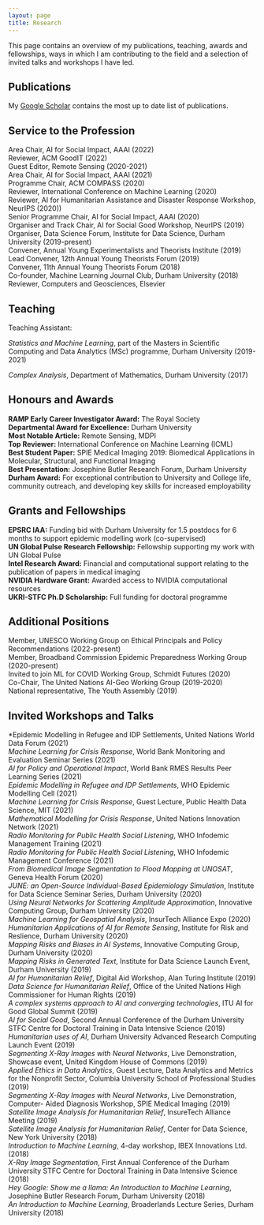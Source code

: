 ```yaml
---
layout: page
title: Research
---
```


This page contains an overview of my publications, teaching, awards and fellowships, ways in which I am contributing to the field and a selection of invited talks and workshops I have led.

<!---
For a more detailed look at projects I have been and am currenrly involved in take a look at the [Projects](https://josephpb.github.io/projects) page.
--->

## Publications

My [Google Scholar](https://scholar.google.co.uk/citations?user=rzqW5b0AAAAJ&hl=en) contains the most up to date list of publications.

<!---

M. Luengo-Oroz, **J. Bullock**, K. Hoffmann Pham, C. Sin Nga Lam, A. Luccioni, *From Artificial Intelligence Bias to Inequality in the Time of COVID-19*, IEEE Technology and Society Magazine, 40, 1, pp. 71-79 (2021) [[IEEE](https://ieeexplore.ieee.org/abstract/document/9379034)]

**J. Bullock**, C. Cuesta-Lazaro, A. Quera-Bofarull, A. Katta, K. Hoffmann Pham, B. Hoover, H. Strobelt, R. Moreno Jimenez, A. Sedgewick, E. Samir Evers, D. Kennedy, S. Harlass, A. Gidraf Kahindo Maina, A. Hussien, M. Luengo-Oroz, *Operational response simulation tool for epidemics within refugee and IDP settlements*, (under review) (2021) [[medRxiv](https://www.medrxiv.org/content/10.1101/2021.01.27.21250611v1)] [[Code](https://github.com/UNGlobalPulse/UNGP-settlement-modelling)]

**J. Bullock**, C. Cuesta-Lazaro, A. Quera-Bofarull, M. Icaza-Lizaola, A. Sedgewick, H. Truong, A. Curran, E. Elliot, T. Caulfield, K. Fong, I. Vernon, J. Williams, R. Bower, F. Krauss, *JUNE: open-source individual-based epidemiology simulation*, (under review) (2020) [[medRxiv](https://www.medrxiv.org/content/10.1101/2020.12.15.20248246v2)] [[Code](https://github.com/IDAS-Durham/JUNE)]

M. Luengo-Oroz, K. Hoffmann Pham, **J. Bullock**, R. Kirkpatrick, A. Luccioni, S. Rubel, C. Wachholz, M. Chakchouk, P. Biggs, T. Nguyen, T. Purnat, B. Mariano, *Artificial intelligence cooperation to support the global response to COVID-19*, Nature Machine Intelligence, 2, 6, pp. 295-297 (2020) [[Nature](https://www.nature.com/articles/s42256-020-0184-3)]

A. Luccioni, **J. Bullock**, K. Hoffmann Pham, C. Sin Nga Lam, M. Luengo-Oroz, *Considerations, good practices, risks and pitfalls in developing AI solutions against COVID-19*, Harvard CRCS Workshop on AI for Social Good (2020) [[arXiv:2008.09043](https://arxiv.org/abs/2008.09043)]

E. Nemni, **J. Bullock**, S. Belabbes, L. Bromley, *Fully convolutional neural network for rapid flood segmentation in synthetic aperture radar imagery*, Remote Sensing, 12, 16 (2020) [[MDPI](https://www.mdpi.com/2072-4292/12/16/2532/pdf)] [[Code](https://github.com/UNITAR-UNOSAT/UNOSAT-AI-Based-Rapid-Mapping-Service)]

**J. Bullock**, A. Luccioni, K. Hoffmann Pham, C. Sin Nga Lam, M. Luengo-Oroz, Mapping the Landscape of Artificial Intelligence Applications Against COVID-19, Journal of Artificial Intelligence Research, 69, pp. 807-845 (2020) [[arXiv:2003.11336](https://arxiv.org/abs/2003.11336)]

S. Badger, **J. Bullock**, *Using neural networks for efficient evaluation of high multiplicity scattering amplitudes*, Journal of High Energy Physics, 6 (2020) [[arXiv:2002.07516](https://arxiv.org/abs/2002.07516)] [[Code](https://github.com/JosephPB/n3jet)]

T. Logar, **J. Bullock**, L. Bromley, J.A. Quinn, M. Luengo-Oroz, *PulseSatellite: A tool using human-AI feedback loops for satellite image analysis inhumanitarian contexts*, Proceedings of the Association for the Advancement of Artificial Intelligence (AAAI) (2020) [[arXiv:2001:10685](https://arxiv.org/abs/2001.10685)]

**J. Bullock**, M. Luengo-Oroz, *Automated Speech Generation from UN General Assembly Statements: Mapping Risks in AI Generated Texts*, AI for Social Good Workshop, 36th International Conference on Machine Learning (ICML) (2019) [[arXiv:1906.01946](https://arxiv.org/abs/1906.01946)]

**J. Bullock**, C. Cuesta-Lazaro, A. Quera-Bofarull, *XNet: a convolutional neural network (CNN) implementation for medical x-ray image segmentation suitable for small datasets*, Proc. SPIE 10953, Medical Imaging 2019: Biomedical Applications in Molecular, Structural, and Functional Imaging (2019) [[arXiv:1812.00548](https://arxiv.org/abs/1812.00548)] [[Code](https://github.com/JosephPB/XNet)]

--->

## Service to the Profession

Area Chair, AI for Social Impact, AAAI (2022)<br/>
Reviewer, ACM GoodIT (2022)<br/>
Guest Editor, Remote Sensing (2020-2021)<br/>
Area Chair, AI for Social Impact, AAAI (2021)<br/>
Programme Chair, ACM COMPASS (2020)<br/>
Reviewer, International Conference on Machine Learning (2020)<br/>
Reviewer, AI for Humanitarian Assistance and Disaster Response Workshop, NeurIPS (2020))<br/>
Senior Programme Chair, AI for Social Impact, AAAI (2020)<br/>
Organiser and Track Chair, AI for Social Good Workshop, NeurIPS (2019)<br/>
Organiser, Data Science Forum, Institute for Data Science, Durham University (2019-present)<br/>
Convener, Annual Young Experimentalists and Theorists Institute (2019)<br/>
Lead Convener, 12th Annual Young Theorists Forum (2019)<br/>
Convener, 11th Annual Young Theorists Forum (2018)<br/>
Co-founder, Machine Learning Journal Club, Durham University (2018)<br/>
Reviewer, Computers and Geosciences, Elsevier<br/>

## Teaching

Teaching Assistant:

*Statistics and Machine Learning*, part of the Masters in Scientific Computing and Data Analytics (MSc) programme, Durham University (2019-2021)

*Complex Analysis*, Department of Mathematics, Durham University (2017)


## Honours and Awards

**RAMP Early Career Investigator Award:** The Royal Society<br/>
**Departmental Award for Excellence:** Durham University<br/>
**Most Notable Article:** Remote Sensing, MDPI<br/>
**Top Reviewer:** International Conference on Machine Learning (ICML)<br/>
**Best Student Paper:** SPIE Medical Imaging 2019: Biomedical Applications in Molecular, Structural, and Functional Imaging<br/>
**Best Presentation:** Josephine Butler Research Forum, Durham University<br/>
**Durham Award:** For exceptional contribution to University and College life, community outreach, and developing key skills for increased employability<br/>

## Grants and Fellowships

**EPSRC IAA:** Funding bid with Durham University for 1.5 postdocs for 6 months to support epidemic modelling work (co-supervised)<br/>
**UN Global Pulse Research Fellowship:** Fellowship supporting my work with UN Global Pulse<br/>
**Intel Research Award:** Financial and computational support relating to the publication of papers in medical imaging<br/>
**NVIDIA Hardware Grant:** Awarded access to NVIDIA computational resources<br/>
**UKRI-STFC Ph.D Scholarship:** Full funding for doctoral programme<br/>

## Additional Positions

Member, UNESCO Working Group on Ethical Principals and Policy Recommendations (2022-present)<br/>
Member, Broadband Commission Epidemic Preparedness Working Group (2020-present)<br/>
Invited to join ML for COVID Working Group, Schmidt Futures (2020)<br/>
Co-Chair, The United Nations AI-Geo Working Group (2019-2020)<br/>
National representative, The Youth Assembly (2019)<br/>

## Invited Workshops and Talks

*Epidemic Modelling in Refugee and IDP Settlements, United Nations World Data Forum (2021)<br/>
*Machine Learning for Crisis Response*, World Bank Monitoring and Evaluation Seminar Series (2021)<br/>
*AI for Policy and Operational Impact*, World Bank RMES Results Peer Learning Series (2021)<br/>
*Epidemic Modelling in Refugee and IDP Settlements*, WHO Epidemic Modelling Cell (2021)<br/>
*Machine Learning for Crisis Response*, Guest Lecture, Public Health Data Science, MIT (2021)<br/>
*Mathematical Modelling for Crisis Response*, United Nations Innovation Network (2021)<br/>
*Radio Monitoring for Public Health Social Listening*, WHO Infodemic Management Training (2021) <br/>
*Radio Monitoring for Public Health Social Listening*, WHO Infodemic Management Conference (2021)<br/>
*From Biomedical Image Segmentation to Flood Mapping at UNOSAT*, Geneva Health Forum (2020)<br/>
*JUNE: an Open-Source Individual-Based Epidemiology Simulation*, Institute for Data Science Seminar Series, Durham University (2020)<br/>
*Using Neural Networks for Scattering Amplitude Approximation*, Innovative Computing Group, Durham University (2020)<br/>
*Machine Learning for Geospatial Analysis*, InsurTech Alliance Expo (2020)<br/>
*Humanitarian Applications of AI for Remote Sensing*, Institute for Risk and Reslience, Durham University (2020)<br/>
*Mapping Risks and Biases in AI Systems*, Innovative Computing Group, Durham University (2020)<br/> 
*Mapping Risks in Generated Text*, Institute for Data Science Launch Event, Durham University (2019)<br/>
*AI for Humanitarian Relief*, Digital Aid Workshop, Alan Turing Institute (2019)<br/>
*Data Science for Humanitarian Relief*, Office of the United Nations High Commissioner for Human Rights (2019)<br/>
*A complex systems approach to AI and converging technologies*, ITU AI for Good Global Summit (2019)<br/>
*AI for Social Good*, Second Annual Conference of the Durham University STFC Centre for Doctoral Training in Data Intensive Science (2019)<br/>
*Humanitarian uses of AI*, Durham University Advanced Research Computing Launch Event (2019)<br/>
*Segmenting X-Ray Images with Neural Networks*, Live Demonstration, Showcase event, United Kingdom House of Commons (2019)<br/>
*Applied Ethics in Data Analytics*, Guest Lecture, Data Analytics and Metrics for the Nonprofit Sector, Columbia University School of Professional Studies (2019)<br/>
*Segmenting X-Ray Images with Neural Networks*, Live Demonstration, Computer- Aided Diagnosis Workshop, SPIE Medical Imaging (2019)<br/>
*Satellite Image Analysis for Humanitarian Relief*, InsureTech Alliance Meeting (2019)<br/>
*Satellite Image Analysis for Humanitarian Relief*, Center for Data Science, New York University (2018)<br/>
*Introduction to Machine Learning*, 4-day workshop, IBEX Innovations Ltd. (2018)<br/>
*X-Ray Image Segmentation*, First Annual Conference of the Durham University STFC Centre for Doctoral Training in Data Intensive Science (2018)<br/>
*Hey Google: Show me a llama: An Introduction to Machine Learning*, Josephine Butler Research Forum, Durham University (2018)<br/>
*An Introduction to Machine Learning*, Broaderlands Lecture Series, Durham University (2018)<br/>
